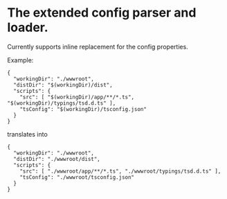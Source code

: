 The extended config parser and loader.
=========

Currently supports inline replacement for the config properties.

Example:
```
{
  "workingDir": "./wwwroot",
  "distDir": "$(workingDir)/dist",
  "scripts": {
    "src": [ "$(workingDir)/app/**/*.ts", "$(workingDir)/typings/tsd.d.ts" ],
    "tsConfig": "$(workingDir)/tsconfig.json"
  }
}
```
translates into
```
{
  "workingDir": "./wwwroot",
  "distDir": "./wwwroot/dist",
  "scripts": {
    "src": [ "./wwwroot/app/**/*.ts", "./wwwroot/typings/tsd.d.ts" ],
    "tsConfig": "./wwwroot/tsconfig.json"
  }
}
```
